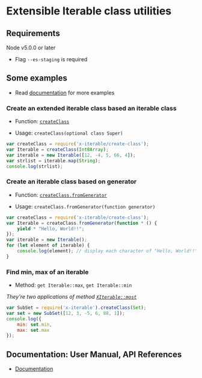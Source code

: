 
# Extensible Iterable class utilities

## Requirements

Node v5.0.0 or later
 - Flag `--es-staging` is required

## Some examples

 * Read [documentation](https://github.com/ksxnodemodules/x-iterable-documentation) for more examples

### Create an extended iterable class based an iterable class

 - Function: [`createClass`](https://github.com/ksxnodemodules/x-iterable-documentation/blob/master/references/create-class/readme.md)

 - Usage: `createClass(optional class Super)`

```javascript
var createClass = require('x-iterable/create-class');
var Iterable = createClass(Int8Array);
var iterable = new Iterable([12, -4, 5, 66, 4]);
var strlist = iterable.map(String);
console.log(strlist);
```

### Create an iterable class based on generator

 - Function: [`createClass.fromGenerator`](https://github.com/ksxnodemodules/x-iterable-documentation/blob/master/references/create-class/readme.md#function-createclassfromgenerator)

 - Usage: `createClass.fromGenerator(function generator)`

```javascript
var createClass = require('x-iterable/create-class');
var Iterable = createClass.fromGenerator(function * () {
	yield * "Hello, World!!";
});
var iterable = new Iterable();
for (let element of iterable) {
	console.log(element); // display each character of "Hello, World!!"
}
```

### Find min, max of an iterable

 - Method: `get Iterable::max`, `get Iterable::min`

*They're two applications of method [`XIterable::most`](https://github.com/ksxnodemodules/x-iterable-documentation/blob/master/references/create-class/x-iterable.md#method-most)*

```javascript
var SubSet = require('x-iterable').createClass(Set);
var set = new SubSet([12, 3, -5, 6, 88, 1]);
console.log({
	min: set.min,
	max: set.max
});
```

## Documentation: User Manual, API References
 - [Documentation](https://github.com/ksxnodemodules/x-iterable-documentation)
